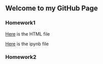## Welcome to  my GitHub Page 

### Homework1
[Here]('https://bu-ie-360.github.io/spring22-alicansahin/IE_360_HW1_Report.html') is the HTML file 

[Here](IE_360_HW1.ipynb) is the ipynb file



### Homework2



